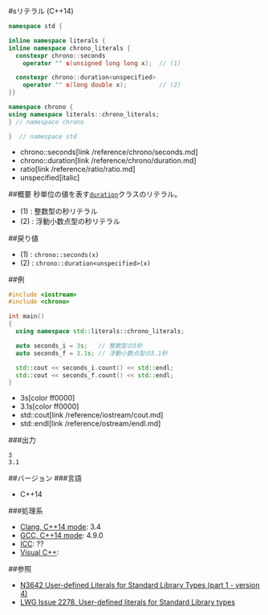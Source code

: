 #sリテラル (C++14)
```cpp
namespace std {

inline namespace literals {
inline namespace chrono_literals {
  constexpr chrono::seconds
    operator "" s(unsigned long long x);  // (1)

  constexpr chrono::duration<unspecified>
    operator "" s(long double x);         // (2)
}}

namespace chrono {
using namespace literals::chrono_literals;
} // namespace chrono

}  // namespace std
```
* chrono::seconds[link /reference/chrono/seconds.md]
* chrono::duration[link /reference/chrono/duration.md]
* ratio[link /reference/ratio/ratio.md]
* unspecified[italic]

##概要
秒単位の値を表す[`duration`](/reference/chrono/duration.md)クラスのリテラル。

- (1) : 整数型の秒リテラル
- (2) : 浮動小数点型の秒リテラル


##戻り値
- (1) : `chrono::seconds(x)`
- (2) : `chrono::duration<unspecified>(x)`


##例
```cpp
#include <iostream>
#include <chrono>

int main()
{
  using namespace std::literals::chrono_literals;

  auto seconds_i = 3s;   // 整数型の3秒
  auto seconds_f = 3.1s; // 浮動小数点型の3.1秒

  std::cout << seconds_i.count() << std::endl;
  std::cout << seconds_f.count() << std::endl;
}
```
* 3s[color ff0000]
* 3.1s[color ff0000]
* std::cout[link /reference/iostream/cout.md]
* std::endl[link /reference/ostream/endl.md]

###出力
```
3
3.1
```

##バージョン
###言語
- C++14

###処理系
- [Clang, C++14 mode](/implementation.md#clang): 3.4
- [GCC, C++14 mode](/implementation.md#gcc): 4.9.0
- [ICC](/implementation.md#icc): ??
- [Visual C++](/implementation.md#visual_cpp): 

##参照
- [N3642 User-defined Literals for Standard Library Types (part 1 - version 4)](http://www.open-std.org/jtc1/sc22/wg21/docs/papers/2013/n3642.pdf)
- [LWG Issue 2278. User-defined literals for Standard Library types](http://www.open-std.org/jtc1/sc22/wg21/docs/lwg-defects.html#2278)


